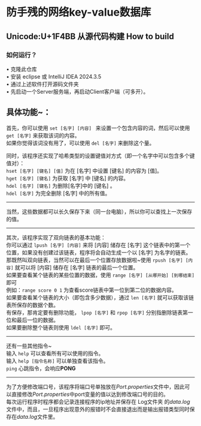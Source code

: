 # 防手残的网络key-value数据库
## Unicode:U+1F4BB 从源代码构建 How to build
### 如何运行？   
• 克隆此仓库   
• 安装 eclipse 或 IntelliJ IDEA 2024.3.5   
• 通过上述软件打开源码文件夹   
• 先启动一个Server服务端，再启动Client客户端（可多开）。      
## 具体功能~：   
首先，你可以使用 ```set [名字] [内容] ``` 来设置一个包含内容的词，然后可以使用 ```get [名字]``` 来获取该词的内容。   
如果你觉得该词没有用了，可以使用 ```del [名字]``` 来删除这个量。   

同时，该程序还实现了哈希类型的设置键值对方式（即一个名字中可以包含多个键值对）：   
```hset [名字] [键名] [值]``` 为在 [名字] 中设置 [键名] 的内容为 [值]。   
```hget [名字] [键名]``` 为获取 [名字] 中 [键名] 的内容。   
```hdel [名字] [键名]``` 为删除[名字]中的 [键名] 。   
```hdel [名字]``` 为完全删除 [名字] 中的所有值。
***
当然，这些数据都可以长久保存下来（同一台电脑），所以你可以查找上一次保存的值。
***
其次，该程序实现了双向链表的基本功能：    
你可以通过 ```lpush [名字] [内容]``` 来将 [内容] 储存在 [名字] 这个链表中的第一个位置，如果没有创建过该链表，程序将会自动生成一个以 [名字] 为名字的链表。   
那既然叫双向链表，当然可以在最后一个位置存放数据啦~使用 ```rpush [名字] [内容]``` 就可以将 [内容] 储存在 [名字] 链表的最后一个位置。   
如果要查看某个链表的某些位置的数据，使用 ```range [名字] [从哪开始] [到哪结束]``` 即可   
例如：```range score 0 1``` 为查看score链表中第一位到第二位的数据内容。   
如果要查看某个链表的大小（即包含多少数据），通过 ```len [名字]``` 就可以获取该链表所保存的数据个数。   
有保存，那肯定要有删除功能， ```lpop [名字]``` 和 ```rpop [名字]``` 分别指删除链表第一位和最后一位的数据。   
如果要删除整个链表则使用 ```ldel [名字]``` 即可。   
***
还有一些其他指令~   
输入 ```help``` 可以查看所有可以使用的指令。   
输入 ```help [指令名称]``` 可以单独查看该指令。   
```ping``` 心跳指令，会响应**PONG**   
***
为了方便修改端口号，该程序将端口号单独放在*Port.properties*文件中，因此可以直接修改*Port.properties*中port变量的值以达到修改端口号的目的。   
每次运行程序时程序都会记录连接程序的ip地址并保存在 Log文件夹 的*data.log*文件中，而且，一旦程序出现意外的报错时不会直接退出而是输出报错类型同时保存在*data.log*文件里。
